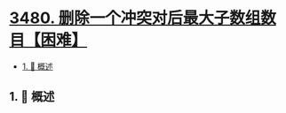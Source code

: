 # [3480. 删除一个冲突对后最大子数组数目【困难】](https://github.com/Tdahuyou/TNotes.leetcode/tree/main/notes/3480.%20%E5%88%A0%E9%99%A4%E4%B8%80%E4%B8%AA%E5%86%B2%E7%AA%81%E5%AF%B9%E5%90%8E%E6%9C%80%E5%A4%A7%E5%AD%90%E6%95%B0%E7%BB%84%E6%95%B0%E7%9B%AE%E3%80%90%E5%9B%B0%E9%9A%BE%E3%80%91)

<!-- region:toc -->

- [1. 📝 概述](#1--概述)

<!-- endregion:toc -->

## 1. 📝 概述
